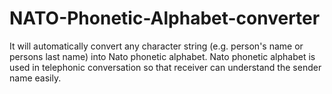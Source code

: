 # NATO-Phonetic-Alphabet-converter
It will automatically convert any character string (e.g. person's name or persons last name) into Nato phonetic alphabet.
Nato phonetic alphabet is used in telephonic conversation so that receiver can understand the sender name easily.
